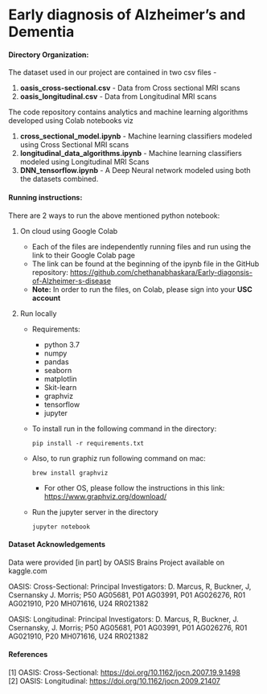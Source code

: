 # Early diagnosis of Alzheimer’s and Dementia

#### Directory Organization: 

The dataset used in our project are contained in two csv files - 
1. **oasis_cross-sectional.csv** - Data from Cross sectional MRI scans 
2. **oasis_longitudinal.csv** - Data from Longitudinal MRI scans 

The code repository contains analytics and machine learning algorithms developed using Colab notebooks viz 
1. **cross_sectional_model.ipynb** - Machine learning classifiers modeled using Cross Sectional MRI scans 
2. **longitudinal_data_algorithms.ipynb** - Machine learning classifiers modeled using Longitudinal MRI Scans
3. **DNN_tensorflow.ipynb** - A Deep Neural network modeled using both the datasets combined. 

#### Running instructions:

There are 2 ways to run the above mentioned python notebook:

1. On cloud using Google Colab

   - Each of the files are independently running files and run using the link to their Google Colab page
   - The link can be found at the beginning of the ipynb file in the GitHub repository: https://github.com/chethanabhaskara/Early-diagonsis-of-Alzheimer-s-disease
   - **Note:** In order to run the files, on Colab, please sign into your **USC account**

2. Run locally

   - Requirements:

     - python 3.7
     - numpy
     - pandas
     - seaborn
     - matplotlin
     - Skit-learn
     - graphviz
     - tensorflow
     - jupyter

   - To install run in the following command in the directory:

     ```shell
     pip install -r requirements.txt
     ```

   - Also, to run graphiz run following command on mac:

     ```shell
     brew install graphviz
     ```

     - For other OS, please follow the instructions in this link: https://www.graphviz.org/download/

   - Run the jupyter server in the directory

     ```shell
     jupyter notebook
     ```

#### Dataset Acknowledgements
Data were provided [in part] by OASIS Brains Project available on kaggle.com  

OASIS: Cross-Sectional: Principal Investigators: D. Marcus, R, Buckner, J, Csernansky J. Morris; P50 AG05681, P01 AG03991, P01 AG026276, R01 AG021910, P20 MH071616, U24 RR021382 

OASIS: Longitudinal: Principal Investigators: D. Marcus, R, Buckner, J. Csernansky, J. Morris; P50 AG05681, P01 AG03991, P01 AG026276, R01 AG021910, P20 MH071616, U24 RR021382 

#### References 
[1] OASIS: Cross-Sectional: https://doi.org/10.1162/jocn.2007.19.9.1498  
[2] OASIS: Longitudinal: https://doi.org/10.1162/jocn.2009.21407